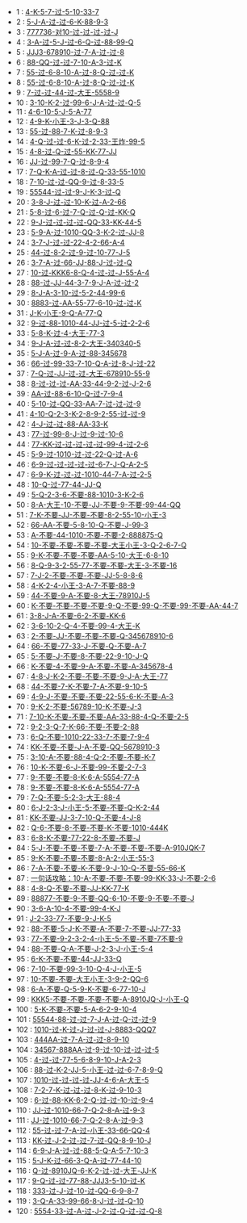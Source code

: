 * 1 : [4-K-5-7-过-5-10-33-7](http://www.87g.com/zixun/78445.html)
* 2 : [5-J-A-过-过-6-K-88-9-3](http://www.87g.com/zixun/78458.html)
* 3 : [777736-对10-过-过-过-过-J](http://www.87g.com/zixun/78461.html)
* 4 : [3-A-过-5-J-过-6-Q-过-88-99-Q](http://www.87g.com/zixun/78462.html)
* 5 : [JJJ3-678910-过-7-A-过-过-8](http://www.87g.com/zixun/78463.html)
* 6 : [88-QQ-过-过-7-10-A-3-过-K](http://www.87g.com/zixun/78505.html)
* 7 : [55-过-6-8-10-A-过-8-Q-过-过-K](http://www.87g.com/zixun/78506.html)
* 8 : [55-过-6-8-10-A-过-8-Q-过-过-K](http://www.87g.com/zixun/78507.html)
* 9 : [7-过-过-44-过-大王-5558-9](http://www.87g.com/zixun/78508.html)
* 10 : [3-10-K-2-过-99-6-J-A-过-过-Q-5](http://www.87g.com/zixun/78510.html)
* 11 : [4-6-10-5-J-5-A-77](http://www.87g.com/zixun/78516.html)
* 12 : [4-9-K-小王-3-J-3-Q-88](http://www.87g.com/zixun/78517.html)
* 13 : [55-过-88-7-K-过-8-9-3](http://www.87g.com/zixun/78518.html)
* 14 : [4-Q-过-过-6-K-过-2-33-王炸-99-5](http://www.87g.com/zixun/78520.html)
* 15 : [4-8-过-Q-过-55-KK-77-JJ](http://www.87g.com/zixun/78522.html)
* 16 : [JJ-过-99-7-Q-过-8-9-4](http://www.87g.com/zixun/78548.html)
* 17 : [7-Q-K-A-过-过-8-过-Q-33-55-1010](http://www.87g.com/zixun/78551.html)
* 18 : [7-10-过-过-QQ-9-过-8-33-5](http://www.87g.com/zixun/78552.html)
* 19 : [55544-过-过-9-J-K-3-过-Q](http://www.87g.com/zixun/78553.html)
* 20 : [3-8-J-过-过-10-K-过-A-2-66](http://www.87g.com/zixun/78554.html)
* 21 : [5-8-过-6-过-7-Q-过-Q-过-KK-Q](http://www.87g.com/zixun/78555.html)
* 22 : [9-J-过-过-过-过-QQ-33-KK-44-5](http://www.87g.com/zixun/78556.html)
* 23 : [5-9-A-过-1010-QQ-3-K-2-过-JJ-8](http://www.87g.com/zixun/78557.html)
* 24 : [3-7-J-过-过-22-4-2-66-A-4](http://www.87g.com/zixun/78559.html)
* 25 : [44-过-8-2-过-9-过-10-77-J-5](http://www.87g.com/zixun/78560.html)
* 26 : [3-7-A-过-66-JJ-88-J-过-过-Q](http://www.87g.com/zixun/78561.html)
* 27 : [10-过-KKK6-8-Q-4-过-过-J-55-A-4](http://www.87g.com/zixun/78562.html)
* 28 : [88-过-JJ-44-3-7-9-J-A-过-过-2](http://www.87g.com/zixun/78563.html)
* 29 : [8-J-A-3-10-过-5-2-44-99-6](http://www.87g.com/zixun/78564.html)
* 30 : [8883-过-AA-55-77-6-10-过-过-K](http://www.87g.com/zixun/78565.html)
* 31 : [J-K-小王-9-Q-A-77-Q](http://www.87g.com/zixun/78590.html)
* 32 : [9-过-88-1010-44-JJ-过-5-过-2-2-6](http://www.87g.com/zixun/78591.html)
* 33 : [5-8-K-过-4-大王-77-3](http://www.87g.com/zixun/78593.html)
* 34 : [9-J-A-过-过-8-2-大王-340340-5](http://www.87g.com/zixun/78595.html)
* 35 : [5-J-A-过-9-A-过-88-345678](http://www.87g.com/zixun/78599.html)
* 36 : [66-过-99-33-7-10-Q-A-过-8-J-过-22](http://www.87g.com/zixun/78604.html)
* 37 : [7-Q-过-JJ-过-过-大王-678910-55-9](http://www.87g.com/zixun/78605.html)
* 38 : [8-过-过-过-AA-33-44-9-2-过-J-2-6](http://www.87g.com/zixun/78606.html)
* 39 : [AA-过-88-6-10-Q-过-7-9-4](http://www.87g.com/zixun/78607.html)
* 40 : [5-10-过-QQ-33-AA-7-过-过-过-9](http://www.87g.com/zixun/78608.html)
* 41 : [4-10-Q-2-3-K-2-8-9-2-55-过-过-9](http://www.87g.com/zixun/78609.html)
* 42 : [4-J-过-过-88-AA-33-K](http://www.87g.com/zixun/78611.html)
* 43 : [77-过-99-8-J-过-9-过-10-6](http://www.87g.com/zixun/78612.html)
* 44 : [77-KK-过-过-过-过-过-99-4-过-2-6](http://www.87g.com/zixun/78613.html)
* 45 : [5-9-过-1010-过-过-22-Q-过-A-6](http://www.87g.com/zixun/78614.html)
* 46 : [6-9-过-过-过-过-过-6-7-J-Q-A-2-5](http://www.87g.com/zixun/80092.html)
* 47 : [6-9-K-过-过-过-1010-44-7-A-过-2-5](http://www.87g.com/zixun/80093.html)
* 48 : [10-Q-过-77-44-JJ-Q](http://www.87g.com/zixun/80095.html)
* 49 : [5-Q-2-3-6-不要-88-1010-3-K-2-6](http://www.87g.com/zixun/80096.html)
* 50 : [8-A-大王-10-不要-JJ-不要-9-不要-99-44-QQ](http://www.87g.com/zixun/80098.html)
* 51 : [7-K-不要-JJ-不要-不要-8-2-55-10-小王-3](http://www.87g.com/zixun/80103.html)
* 52 : [66-AA-不要-5-8-10-Q-不要-J-99-3](http://www.87g.com/zixun/80104.html)
* 53 : [A-不要-44-1010-不要-不要-2-888875-Q](http://www.87g.com/zixun/80105.html)
* 54 : [10-不要-不要-不要-不要-大王小王-3-Q-2-6-7-Q](http://www.87g.com/zixun/80106.html)
* 55 : [9-K-不要-不要-不要-AA-5-10-大王-6-8-10](http://www.87g.com/zixun/80109.html)
* 56 : [8-Q-9-3-2-55-77-不要-不要-大王-3-不要-16](http://www.87g.com/zixun/80110.html)
* 57 : [7-J-2-不要-不要-不要-JJ-5-8-8-6](http://www.87g.com/zixun/80111.html)
* 58 : [4-K-2-4-小王-3-A-7-不要-88-9](http://www.87g.com/zixun/80113.html)
* 59 : [44-不要-9-A-不要-8-大王-78910J-5](http://www.87g.com/zixun/80114.html)
* 60 : [K-不要-不要-不要-不要-9-Q-不要-99-Q-不要-99-不要-AA-44-7](http://www.87g.com/zixun/80115.html)
* 61 : [3-8-J-A-不要-6-2-不要-KK-6](http://www.87g.com/zixun/80138.html)
* 62 : [3-6-10-2-Q-4-不要-99-4-大王-K](http://www.87g.com/zixun/80143.html)
* 63 : [2-不要-JJ-不要-不要-不要-Q-345678910-6](http://www.87g.com/zixun/80145.html)
* 64 : [66-不要-77-33-J-不要-Q-不要-A-7](http://www.87g.com/zixun/80162.html)
* 65 : [5-不要-J-不要-8-不要-22-9-10-J-Q](http://www.87g.com/zixun/80163.html)
* 66 : [K-不要-4-不要-9-A-不要-不要-A-345678-4](http://www.87g.com/zixun/80165.html)
* 67 : [4-8-J-K-2-不要-不要-不要-9-J-A-大王-77](http://www.87g.com/zixun/80166.html)
* 68 : [44-不要-7-K-不要-7-A-不要-9-10-5](http://www.87g.com/zixun/80168.html)
* 69 : [4-9-J-不要-不要-不要-22-55-6-K-不要-A-3](http://www.87g.com/zixun/80170.html)
* 70 : [9-K-2-不要-56789-10-K-不要-J-3](http://www.87g.com/zixun/80171.html)
* 71 : [7-10-K-不要-不要-不要-AA-33-88-4-Q-不要-2-5](http://www.87g.com/zixun/80173.html)
* 72 : [9-2-3-Q-7-K-66-不要-不要-2-88](http://www.87g.com/zixun/80174.html)
* 73 : [6-Q-不要-1010-22-33-7-不要-7-9-4](http://www.87g.com/zixun/80177.html)
* 74 : [KK-不要-不要-J-A-不要-QQ-5678910-3](http://www.87g.com/zixun/80178.html)
* 75 : [3-10-A-不要-88-4-Q-2-不要-不要-K-7](http://www.87g.com/zixun/80180.html)
* 76 : [10-K-不要-6-J-不要-99-不要-2-7-3](http://www.87g.com/zixun/80181.html)
* 77 : [9-不要-不要-8-K-6-A-5554-77-A](http://www.87g.com/zixun/80185.html)
* 78 : [9-不要-不要-8-K-6-A-5554-77-A](http://www.87g.com/zixun/80185.html)
* 79 : [7-Q-不要-5-2-3-大王-88-4](http://www.87g.com/zixun/80189.html)
* 80 : [6-J-2-3-J-小王-5-不要-不要-Q-K-2-44](http://www.87g.com/zixun/80190.html)
* 81 : [KK-不要-JJ-3-7-10-Q-不要-4-J-8](http://www.87g.com/zixun/80217.html)
* 82 : [Q-6-不要-8-不要-不要-K-不要-1010-444K](http://www.87g.com/zixun/80220.html)
* 83 : [6-8-K-不要-77-22-8-不要-不要-J](http://www.87g.com/zixun/80222.html)
* 84 : [5-J-不要-不要-不要-7-A-不要-不要-不要-A-910JQK-7](http://www.87g.com/zixun/80225.html)
* 85 : [9-K-不要-不要-不要-8-A-2-小王-55-3](http://www.87g.com/zixun/80226.html)
* 86 : [7-A-不要-不要-K-不要-9-J-10-Q-不要-55-66-K](http://www.87g.com/zixun/80230.html)
* 87 : [一句话攻略：10-A-不要-不要-不要-99-KK-33-J-不要-2-6](http://www.87g.com/zixun/80231.html)
* 88 : [4-8-Q-不要-不要-JJ-KK-77-K](http://www.87g.com/zixun/80232.html)
* 89 : [88877-不要-9-不要-QQ-6-10-不要-9-不要-不要-J](http://www.87g.com/zixun/80234.html)
* 90 : [3-6-A-10-4-不要-99-4-K-J](http://www.87g.com/zixun/80238.html)
* 91 : [J-2-33-77-不要-9-J-K-5](http://www.87g.com/zixun/80239.html)
* 92 : [88-不要-5-J-K-不要-A-不要-7-不要-JJ-77-33](http://www.87g.com/zixun/80240.html)
* 93 : [77-不要-9-2-3-2-4-小王-5-不要-不要-7不要-9](http://www.87g.com/zixun/80241.html)
* 94 : [88-不要-Q-A-不要-J-2-3-J-小王-5-4](http://www.87g.com/zixun/80243.html)
* 95 : [6-K-不要-不要-44-JJ-33-Q](http://www.87g.com/zixun/80244.html)
* 96 : [7-10-不要-99-3-10-Q-4-J-小王-5](http://www.87g.com/zixun/80246.html)
* 97 : [10-不要-不要-大王小王-3-9-2-QQ-6](http://www.87g.com/zixun/80247.html)
* 98 : [6-A-不要-Q-5-9-K-不要-6-77-10-J](http://www.87g.com/zixun/80248.html)
* 99 : [KKK5-不要-不要-不要-不要-A-8910JQ-J-小王-Q](http://www.87g.com/zixun/80250.html)
* 100 : [5-K-不要-不要-5-A-6-2-9-10-4](http://www.87g.com/zixun/80252.html)
* 101 : [55544-88-过-过-7-J-A-过-Q-过-过-9](http://www.87g.com/zixun/84253.html)
* 102 : [1010-过-K-过-J-过-过-J-8883-QQQ7](http://www.87g.com/zixun/84257.html)
* 103 : [444AA-过-7-A-过-过-8-9-10](http://www.87g.com/zixun/84278.html)
* 104 : [34567-888AA-过-9-过-10-过-过-过-5](http://www.87g.com/zixun/84280.html)
* 105 : [4-过-过-77-5-6-8-9-10-J-A-2-3](http://www.87g.com/zixun/84281.html)
* 106 : [88-过-K-2-JJ-5-小王-过-过-6-7-8-9-Q](http://www.87g.com/zixun/84287.html)
* 107 : [1010-过-过-过-过-JJ-4-6-A-大王-5](http://www.87g.com/zixun/84290.html)
* 108 : [7-2-7-K-过-过-过-8-K-过-9-10-3](http://www.87g.com/zixun/84292.html)
* 109 : [6-过-88-KK-6-2-Q-过-过-10-过-9-4](http://www.87g.com/zixun/84297.html)
* 110 : [JJ-过-1010-66-7-Q-2-8-A-过-9-3](http://www.87g.com/zixun/84300.html)
* 111 : [JJ-过-1010-66-7-Q-2-8-A-过-9-3](http://www.87g.com/zixun/84304.html)
* 112 : [55-过-过-7-A-过-小王-33-66-QQ-4](http://www.87g.com/zixun/84309.html)
* 113 : [KK-过-J-2-过-过-7-过-QQ-8-9-10-J](http://www.87g.com/zixun/84314.html)
* 114 : [6-9-J-A-过-过-88-5-Q-A-5-7-10-3](http://www.87g.com/zixun/84319.html)
* 115 : [5-J-K-过-66-3-Q-A-过-77-44-10](http://www.87g.com/zixun/84323.html)
* 116 : [Q-过-8910JQ-6-K-2-过-过-大王-JJ-K](http://www.87g.com/zixun/84335.html)
* 117 : [9-Q-过-过-77-88-JJJ3-5-10-过-K](http://www.87g.com/zixun/84342.html)
* 118 : [333-过-J-过-10-过-QQ-6-9-8-7](http://www.87g.com/zixun/84345.html)
* 119 : [3-Q-A-33-99-66-8-J-过-过-Q-10](http://www.87g.com/zixun/84351.html)
* 120 : [5554-33-过-A-过-J-2-过-Q-过-过-Q-8](http://www.87g.com/zixun/84354.html)